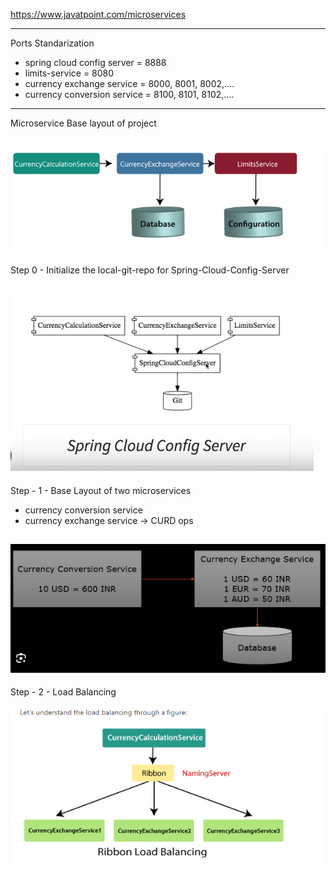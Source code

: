https://www.javatpoint.com/microservices

---------------------------------------
Ports Standarization

- spring cloud config server = 8888
- limits-service = 8080
- currency exchange service = 8000, 8001, 8002,....
- currency conversion service = 8100, 8101, 8102,....

----------------------------------------
Microservice Base layout of project

![img_1.png](img_1.png)
-----------------------------------------
Step 0 - Initialize the local-git-repo for Spring-Cloud-Config-Server

![img.png](img.png)
-----------------------------------------
Step - 1 - Base Layout of two microservices

- currency conversion service
- currency exchange service -> CURD ops

![img_2.png](img_2.png)
-----------------------------------------
Step - 2 - Load Balancing

![img_3.png](img_3.png)